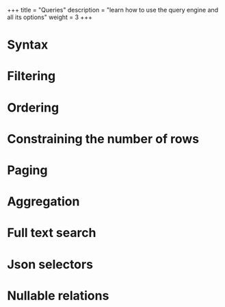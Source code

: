 +++
title = "Queries"
description = "learn how to use the query engine and all its options"
weight = 3
+++

# Syntax

# Filtering

# Ordering

# Constraining the number of rows 

# Paging

# Aggregation

# Full text search

# Json selectors

# Nullable relations
